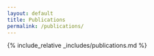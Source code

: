 ```yaml
---
layout: default
title: Publications
permalink: /publications/
---
```


<!-- Include the Presentations content from the _includes directory -->
{% include_relative _includes/publications.md %}
